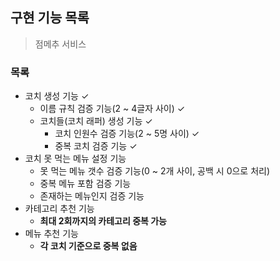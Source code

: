 ## 구현 기능 목록

> 점메추 서비스

### 목록

- 코치 생성 기능 ✓
    - 이름 규칙 검증 기능(2 ~ 4글자 사이) ✓
    - 코치들(코치 래퍼) 생성 기능 ✓
        - 코치 인원수 검증 기능(2 ~ 5명 사이) ✓
        - 중복 코치 검증 기능 ✓
- 코치 못 먹는 메뉴 설정 기능
    - 못 먹는 메뉴 갯수 검증 기능(0 ~ 2개 사이, 공백 시 0으로 처리)
    - 중복 메뉴 포함 검증 기능
    - 존재하는 메뉴인지 검증 기능
- 카테고리 추천 기능
    - **최대 2회까지의 카테고리 중복 가능**
- 메뉴 추천 기능
    - **각 코치 기준으로 중복 없음**